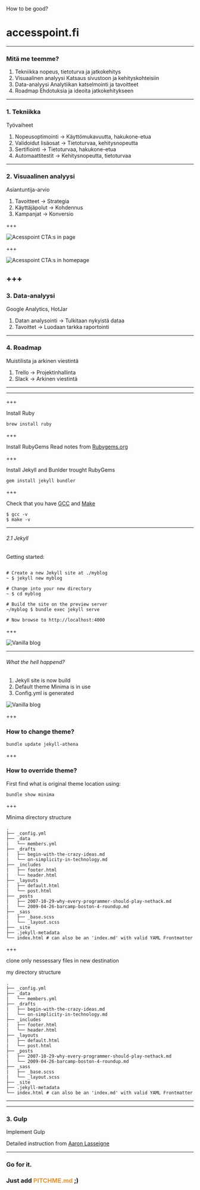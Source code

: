 How to be good?
# accesspoint.fi


---

### Mitä me teemme?
1. Tekniikka
nopeus, tietoturva ja jatkokehitys
2. Visuaalinen analyysi
Katsaus sivustoon ja kehityskohteisiin
3. Data-analyysi
Analytiikan katselmointi ja tavoitteet
4. Roadmap
Ehdotuksia ja ideoita jatkokehitykseen

---

### 1. Tekniikka

Työvaiheet
1. Nopeusoptimointi     -> Käyttömukavuutta, hakukone-etua
2. Validoidut lisäosat  -> Tietoturvaa, kehitysnopeutta
3. Sertifiointi         -> Tietoturvaa, hakukone-etua
4. Automaattitestit     -> Kehitysnopeutta, tietoturvaa

---

### 2. Visuaalinen analyysi

Asiantuntija-arvio
1. Tavoitteet           -> Strategia
2. Käyttäjäpolut        -> Kohdennus
3. Kampanjat            -> Konversio

+++

![Acesspoint CTA:s in page](/img/accespoin-page.png)

+++

![Acesspoint CTA:s in homepage](/img/accespoin-frontpage.png)

+++
---

### 3. Data-analyysi

Google Analytics, HotJar
1. Datan analysointi    -> Tulkitaan nykyistä dataa
2. Tavoittet            -> Luodaan tarkka raportointi

---

### 4. Roadmap

Muistilista ja arkinen viestintä
1. Trello               -> Projektinhallinta
2. Slack                -> Arkinen viestintä

---


---
+++

Install Ruby
```
brew install ruby
```

+++

Install RubyGems
Read notes from [Rubygems.org](https://rubygems.org/pages/download#formats)

+++

Install Jekyll and Bunlder trought RubyGems
```
gem install jekyll bundler
```

+++

Check that you have [GCC](https://gcc.gnu.org/install/) and [Make](https://www.gnu.org/software/make/)

```
$ gcc -v
$ make -v
```

---

###### 2.1 Jekyll

Getting started:

```

# Create a new Jekyll site at ./myblog
~ $ jekyll new myblog

# Change into your new directory
~ $ cd myblog

# Build the site on the preview server
~/myblog $ bundle exec jekyll serve

# Now browse to http://localhost:4000
```

+++

![Vanilla blog](/img/vanilla-site.png)


---

###### What the hell happend?

1. Jekyll site is now build
2. Default theme Minima is in use
3. Config.yml is generated

![Vanilla blog](/img/vanilla-site.png)

+++

### How to change theme?
```
bundle update jekyll-athena
```


+++

### How to override theme?

First find what is original theme location using:
```
bundle show minima
```






+++

Minima directory structure

```
.
├── _config.yml
├── _data
|   └── members.yml
├── _drafts
|   ├── begin-with-the-crazy-ideas.md
|   └── on-simplicity-in-technology.md
├── _includes
|   ├── footer.html
|   └── header.html
├── _layouts
|   ├── default.html
|   └── post.html
├── _posts
|   ├── 2007-10-29-why-every-programmer-should-play-nethack.md
|   └── 2009-04-26-barcamp-boston-4-roundup.md
├── _sass
|   ├── _base.scss
|   └── _layout.scss
├── _site
├── .jekyll-metadata
└── index.html # can also be an 'index.md' with valid YAML Frontmatter

```

+++

clone only nessessary files in new destination

my directory structure

```
.
├── _config.yml
├── _data
|   └── members.yml
├── _drafts
|   ├── begin-with-the-crazy-ideas.md
|   └── on-simplicity-in-technology.md
├── _includes
|   ├── footer.html
|   └── header.html
├── _layouts
|   ├── default.html
|   └── post.html
├── _posts
|   ├── 2007-10-29-why-every-programmer-should-play-nethack.md
|   └── 2009-04-26-barcamp-boston-4-roundup.md
├── _sass
|   ├── _base.scss
|   └── _layout.scss
├── _site
├── .jekyll-metadata
└── index.html # can also be an 'index.md' with valid YAML Frontmatter
```

---


---

### 3. Gulp

Implement Gulp

Detailed instruction from [Aaron Lasseigne](https://aaronlasseigne.com/2016/02/03/using-gulp-with-jekyll/)

---

### Go for it.
### Just add <span style="color: #e49436; text-transform: none">PITCHME.md</span> ;)
